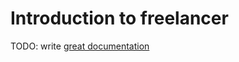# Introduction to freelancer

TODO: write [great documentation](http://jacobian.org/writing/what-to-write/)
